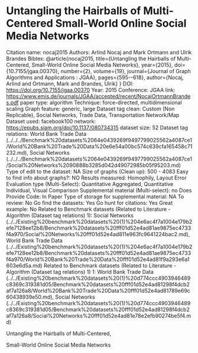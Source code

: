 # Untangling the Hairballs of Multi-Centered Small-World Online Social Media Networks

Citation name: nocaj2015
Authors: Arlind Nocaj and Mark Ortmann  and Ulrik Brandes
Bibtex: @article{nocaj2015,
title={Untangling the Hairballs of Multi-Centered, Small-World Online Social Media Networks},
year={2015},
doi={10.7155/jgaa.00370},
number={2},
volume={19},
journal={Journal of Graph Algorithms and Applications : JGAA},
pages={595--618},
author={Nocaj, Arlind and Ortmann, Mark and Brandes, Ulrik}
}
DOI: https://doi.org/10.7155/jgaa.00370
Year: 2015
Conference: JGAA
link: https://www.emis.de/journals/JGAA/accepted/recent/NocajOrtmannBrandes.pdf
paper type: algorithm
Technique: force-directed, multidimensional scaling
Graph feature: generic, large
Dataset tag clean: Custom (Non Replicable), Social Networks, Trade Data, Transportation Network/Map
Dataset used: facebook100 network: https://epubs.siam.org/doi/10.1137/080734315
dataset size: 52
Dataset tag relations: World Bank Trade Data (../../../Benchmark%20datasets%2064e0439269f9497799025562a4087ce1/World%20Bank%20Trade%20Data%20e6e54a00bc574c639cfa165458c71232.md), Social Networks (../../../Benchmark%20datasets%2064e0439269f9497799025562a4087ce1/Social%20Networks%2090888b3285d042d49072985b05f95203.md)
Type of edit to the dataset: NA
Size of graphs (Clean up): 500 - 4083
Easy to find info about graphs?: NO
Results measured: Homophily, Layout Error
Evaluation type (Multi-Select): Quantitative Aggregated, Quantitative Individual, Visual Comparison
Supplemental material (Multi-select): no
Does Provide Code: In Paper
Type of storage for supplemental material: NA
To review: No
Go find the datasets: Yes
Go hunt for citations: Yes
Great example: No
Related to Benchmark datasets (Related to Literature - Algorithm (Dataset tag relations) 1): Social Networks (../../Existing%20benchmark%20datasets%20(1)%204e6ac4f7a1004e179b2efe7128ee12b8/Benchmark%20datasets%20fff01d52e4ad81ae9875ec4733f4a970/Social%20Networks%20fff01d52e4ad811e963fc9641224bac2.md), World Bank Trade Data (../../Existing%20benchmark%20datasets%20(1)%204e6ac4f7a1004e179b2efe7128ee12b8/Benchmark%20datasets%20fff01d52e4ad81ae9875ec4733f4a970/World%20Bank%20Trade%20Data%20fff01d52e4ad81f9a293e6a1603e6d5a.md)
Related to Benchmark datasets (Related to Literature - Algorithm (Dataset tag relations) 1) 1: World Bank Trade Data (../../Existing%20benchmark%20datasets%20(1)%20d774ccc4903946489c8369c319381d05/Benchmark%20datasets%20fff01d52e4ad81298f4dcb2af7a126a8/World%20Bank%20Trade%20Data%20fff01d52e4ad81789e69c60438939e50.md), Social Networks (../../Existing%20benchmark%20datasets%20(1)%20d774ccc4903946489c8369c319381d05/Benchmark%20datasets%20fff01d52e4ad81298f4dcb2af7a126a8/Social%20Networks%20fff01d52e4ad81e78e2efb90274be5f4.md)

Untangling the Hairballs of Multi-Centered,

Small-World Online Social Media Networks
